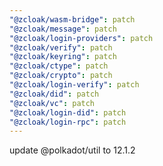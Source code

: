 ```yaml
---
"@zcloak/wasm-bridge": patch
"@zcloak/message": patch
"@zcloak/login-providers": patch
"@zcloak/verify": patch
"@zcloak/keyring": patch
"@zcloak/ctype": patch
"@zcloak/crypto": patch
"@zcloak/login-verify": patch
"@zcloak/did": patch
"@zcloak/vc": patch
"@zcloak/login-did": patch
"@zcloak/login-rpc": patch
---
```


update @polkadot/util to 12.1.2
